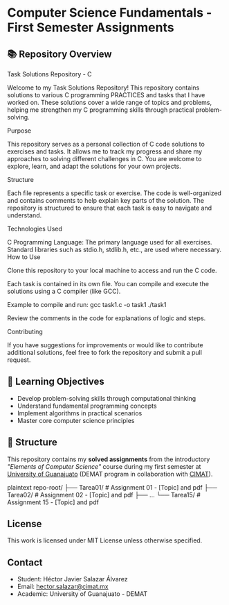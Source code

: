 # Computer Science Fundamentals - First Semester Assignments

## 📚 Repository Overview

Task Solutions Repository - C

Welcome to my Task Solutions Repository! This repository contains solutions to various C programming PRACTICES and tasks that I have worked on. These solutions cover a wide range of topics and problems, helping me strengthen my C programming skills through practical problem-solving.

Purpose

This repository serves as a personal collection of C code solutions to exercises and tasks. It allows me to track my progress and share my approaches to solving different challenges in C. You are welcome to explore, learn, and adapt the solutions for your own projects.

Structure

Each file represents a specific task or exercise. The code is well-organized and contains comments to help explain key parts of the solution. The repository is structured to ensure that each task is easy to navigate and understand.

Technologies Used

C Programming Language: The primary language used for all exercises.
Standard libraries such as stdio.h, stdlib.h, etc., are used where necessary.
How to Use

Clone this repository to your local machine to access and run the C code.

Each task is contained in its own file. You can compile and execute the solutions using a C compiler (like GCC).

Example to compile and run: gcc task1.c -o task1 ./task1

Review the comments in the code for explanations of logic and steps.

Contributing

If you have suggestions for improvements or would like to contribute additional solutions, feel free to fork the repository and submit a pull request.

## 🧠 Learning Objectives
- Develop problem-solving skills through computational thinking
- Understand fundamental programming concepts
- Implement algorithms in practical scenarios
- Master core computer science principles

## 📂 Structure

This repository contains my **solved assignments** from the introductory *"Elements of Computer Science"* course during my first semester at [University of Guanajuato](https://www.ugto.mx/) (DEMAT program in collaboration with [CIMAT](https://www.cimat.mx/)).

plaintext
repo-root/
├── Tarea01/          # Assignment 01 - [Topic] and pdf
├── Tarea02/          # Assignment 02 - [Topic] and pdf
├── ...
└── Tarea15/          # Assignment 15 - [Topic] and pdf

## License
This work is licensed under MIT License unless otherwise specified.

## Contact
- Student: Héctor Javier Salazar Álvarez
- Email: hector.salazar@cimat.mx
- Academic: University of Guanajuato - DEMAT
